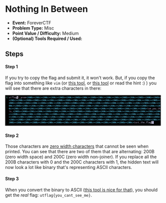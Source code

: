 # Nothing In Between
* **Event:** ForeverCTF
* **Problem Type:** Misc
* **Point Value / Difficulty:** Medium
* **(Optional) Tools Required / Used:**

## Steps​
#### Step 1
If you try to copy the flag and submit it, it won't work. But, if you copy the flag into something like `vim` (or [this tool](http://unicode.scarfboy.com/), or [this tool](https://cryptii.com/pipes/unicode-lookup) or read the hint :) ) you will see that there are extra characters in there:

![](zwc.png)

#### Step 2
Those characters are [zero width characters](https://en.wikipedia.org/wiki/Zero-width_space) that cannot be seen when printed. You can see that there are two of them that are alternating: 200B (zero width space) and 200C (zero width non-joiner). If you replace all the 200B characters with 0 and the 200C characters with 1, the hidden text will now look a lot like binary that's representing ASCII characters.

#### Step 3

When you convert the binary to ASCII ([this tool is nice for that](https://www.rapidtables.com/convert/number/binary-to-ascii.html)), you should get the *real* flag: `utflag{you_cant_see_me}`.

